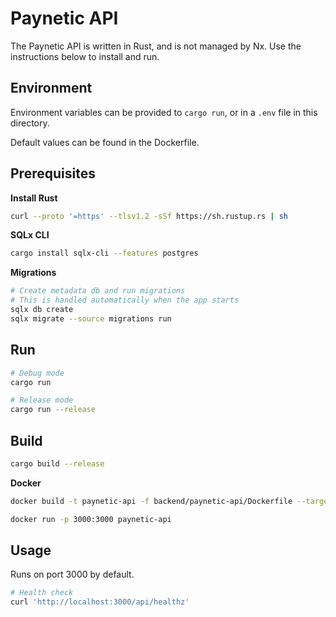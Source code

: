 # Paynetic API

The Paynetic API is written in Rust, and is not managed by Nx. Use the instructions below to install and run.

## Environment

Environment variables can be provided to `cargo run`, or in a `.env` file in this directory.

Default values can be found in the Dockerfile.

## Prerequisites

**Install Rust**

```bash
curl --proto '=https' --tlsv1.2 -sSf https://sh.rustup.rs | sh
```

**SQLx CLI**

```bash
cargo install sqlx-cli --features postgres
```

**Migrations**

```bash
# Create metadata db and run migrations
# This is handled automatically when the app starts
sqlx db create
sqlx migrate --source migrations run
```

## Run

```bash
# Debug mode
cargo run

# Release mode
cargo run --release
```

## Build

```bash
cargo build --release
```

**Docker**

```bash
docker build -t paynetic-api -f backend/paynetic-api/Dockerfile --target=dev .

docker run -p 3000:3000 paynetic-api
```

## Usage

Runs on port 3000 by default.

```bash
# Health check
curl 'http://localhost:3000/api/healthz'
```
